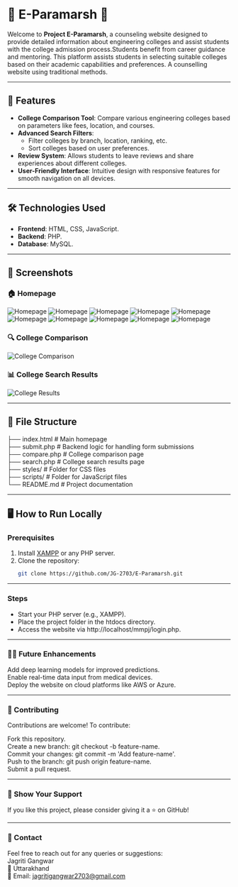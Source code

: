 # 🌟 E-Paramarsh 🌟

Welcome to **Project E-Paramarsh**, a counseling website designed to provide detailed information about engineering colleges and assist students with the college admission process.Students benefit from career guidance and mentoring. This platform assists students in selecting suitable colleges based on their academic capabilities and preferences. A counselling website using traditional methods.

---

## 🚀 Features

- **College Comparison Tool**: Compare various engineering colleges based on parameters like fees, location, and courses.
- **Advanced Search Filters**:
  - Filter colleges by branch, location, ranking, etc.
  - Sort colleges based on user preferences.
- **Review System**: Allows students to leave reviews and share experiences about different colleges.
- **User-Friendly Interface**: Intuitive design with responsive features for smooth navigation on all devices.

---

## 🛠️ Technologies Used

- **Frontend**: HTML, CSS, JavaScript.
- **Backend**: PHP.
- **Database**: MySQL.

---

## 📸 Screenshots

### 🏠 Homepage
![Homepage](mmpj/screenshots/Screenshot1.png "Homepage Screenshot")
![Homepage](mmpj/screenshots/Screenshot2.png "Homepage Screenshot")
![Homepage](mmpj/screenshots/Screenshot3.png "Homepage Screenshot")
![Homepage](mmpj/screenshots/Screenshot4.png "Homepage Screenshot")
![Homepage](mmpj/screenshots/Screenshot5.png "Homepage Screenshot")
![Homepage](mmpj/screenshots/Screenshot6.png "Homepage Screenshot")
![Homepage](mmpj/screenshots/Screenshot7.png "Homepage Screenshot")
![Homepage](mmpj/screenshots/Screenshot8.png "Homepage Screenshot")
![Homepage](mmpj/screenshots/Screenshot9.png "Homepage Screenshot")
![Homepage](mmpj/screenshots/Screenshot10.png "Homepage Screenshot")

### 🔍 College Comparison
![College Comparison](Screenshots/Comparison.png "College Comparison Screenshot")

### 📊 College Search Results
![College Results](Screenshots/SearchResults.png "College Search Results Screenshot")

---

## 📂 File Structure

├── index.html # Main homepage  
├── submit.php # Backend logic for handling form submissions  
├── compare.php # College comparison page  
├── search.php # College search results page  
├── styles/ # Folder for CSS files  
├── scripts/ # Folder for JavaScript files  
└── README.md # Project documentation

---

## 🖥️ How to Run Locally

### Prerequisites
1. Install [XAMPP](https://www.apachefriends.org/index.html) or any PHP server.
2. Clone the repository:
   ```bash
   git clone https://github.com/JG-2703/E-Paramarsh.git


---
   
### Steps

- Start your PHP server (e.g., XAMPP).  
- Place the project folder in the htdocs directory.  
- Access the website via http://localhost/mmpj/login.php.  

---

### 🧑‍💻 Future Enhancements
Add deep learning models for improved predictions.  
Enable real-time data input from medical devices.  
Deploy the website on cloud platforms like AWS or Azure.  

---

### 🤝 Contributing
Contributions are welcome! To contribute:  

Fork this repository.  
Create a new branch: git checkout -b feature-name.  
Commit your changes: git commit -m 'Add feature-name'.  
Push to the branch: git push origin feature-name.  
Submit a pull request.  

---

### 🌟 Show Your Support
If you like this project, please consider giving it a ⭐️ on GitHub!

---

### 📧 Contact
Feel free to reach out for any queries or suggestions:  
Jagriti Gangwar  
📍 Uttarakhand  
📧 Email: jagritigangwar2703@gmail.com  

